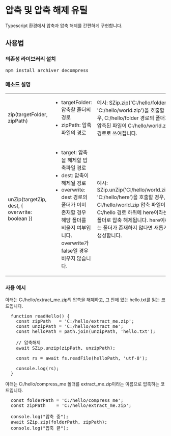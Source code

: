 <h1>압축 및 압축 해제 유틸</h1>
Typescript 환경에서 압축과 압축 해제를 간편하게 구현합니다.

<h2>사용법</h2>

<h3>의존성 라이브러리 설치</h3>
<pre>npm install archiver decompress</pre>

<h3>메소드 설명</h3>
<table>
  <tr>
    <td>zip(targetFolder, zipPath)</td>
    <td>
      <ul>
        <li>targetFolder: 압축할 폴더의 경로</li>
        <li>zipPath: 압축 파일의 경로</li>
      </ul>
    </td>
    <td>예시: SZip.zip('C:/hello/folder', 'C:/hello/world.zip')을 호출할 경우, C:/hello/folder 경로의 폴더가 압축된 파일이 C:/hello/world.zip 경로로 쓰여집니다.</td>
  </tr>

  <tr>
    <td>unZip(targetZip, dest, { overwrite: boolean })</td>
    <td>
      <ul>
        <li>target: 압축을 해제할 압축파일 경로</li>
        <li>dest: 압축이 해제될 경로</li>
        <li>overwrite: dest 경로의 폴더가 이미 존재할 경우 해당 폴더를 비울지 여부입니다. overwrite가 false일 경우 비우지 않습니다.</li>
      </ul>
    </td>
    <td>예시: SZip.unZip('C:/hello/world.zip', 'C:/hello/here')을 호출할 경우, C:/hello/world.zip 압축 파일이 C:/hello 경로 하위에 here이라는 폴더로 압축 해제됩니다. here이라는 폴더가 존재하지 않다면 새롭게 생성합니다.</td>
  </tr>
</table>

<h3>사용 예시</h3>
아래는 C:/hello/extract_me.zip의 압축을 해제하고, 그 안에 있는 hello.txt를 읽는 코드입니다.

<pre>
  function readHello() {
    const zipPath   = 'C:/hello/extract_me.zip';
    const unzipPath = 'C:/hello/extract_me';
    const helloPath = path.join(unzipPath, 'hello.txt');
  
    // 압축해제
    await SZip.unzip(zipPath, unzipPath);

    const rs = await fs.readFile(helloPath, 'utf-8');

    console.log(rs);
  }
</pre>

아래는 C:/hello/compress_me 폴더를 extract_me.zip이라는 이름으로 압축하는 코드입니다.
<pre>
  const folderPath = 'C:/hello/compress_me';
  const zipPath    = 'C:/hello/extract_me.zip';

  console.log("압축 중");
  await SZip.zip(folderPath, zipPath);
  console.log("압축 끝");
</pre>
